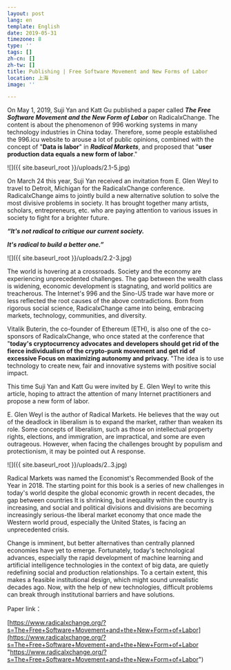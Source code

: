 ```yaml
---
layout: post
lang: en
template: English
date: 2019-05-31
timezone: 8
type: ''
tags: []
zh-cn: []
zh-tw: []
title: Publishing | Free Software Movement and New Forms of Labor
location: 上海
image: ''

---
```

On May 1, 2019, Suji Yan and Katt Gu published a paper called **_The Free Software Movement and the New Form of Labor_** on RadicalxChange. The content is about the phenomenon of 996 working systems in many technology industries in China today. Therefore, some people established the 996.icu website to arouse a lot of public opinions, combined with the concept of "**Data is labor**" in **_Radical Markets_**, and proposed that "**user production data equals a new form of labor**."

![]({{ site.baseurl_root }}/uploads/2.1-5.jpg)

On March 24 this year, Suji Yan received an invitation from E. Glen Weyl to travel to Detroit, Michigan for the RadicalxChange conference. RadicalxChange aims to jointly build a new alternative solution to solve the most divisive problems in society. It has brought together many artists, scholars, entrepreneurs, etc. who are paying attention to various issues in society to fight for a brighter future.

**_“It's not radical to critique our current society._**

**_It's radical to build a better one.”_**

![]({{ site.baseurl_root }}/uploads/2.2-3.jpg)

The world is hovering at a crossroads. Society and the economy are experiencing unprecedented challenges. The gap between the wealth class is widening, economic development is stagnating, and world politics are treacherous. The Internet's 996 and the Sino-US trade war have more or less reflected the root causes of the above contradictions. Born from rigorous social science, RadicalxChange came into being, embracing markets, technology, communities, and diversity.

Vitalik Buterin, the co-founder of Ethereum (ETH), is also one of the co-sponsors of RadicalxChange, who once stated at the conference that "**today's cryptocurrency advocates and developers should get rid of the fierce individualism of the crypto-punk movement and get rid of excessive Focus on maximizing autonomy and privacy.** "The idea is to use technology to create new, fair and innovative systems with positive social impact.

This time Suji Yan and Katt Gu were invited by E. Glen Weyl to write this article, hoping to attract the attention of many Internet practitioners and propose a new form of labor.

E. Glen Weyl is the author of Radical Markets. He believes that the way out of the deadlock in liberalism is to expand the market, rather than weaken its role. Some concepts of liberalism, such as those on intellectual property rights, elections, and immigration, are impractical, and some are even outrageous. However, when facing the challenges brought by populism and protectionism, it may be pointed out A response.

![]({{ site.baseurl_root }}/uploads/2..3.jpg)

Radical Markets was named the Economist's Recommended Book of the Year in 2018. The starting point for this book is a series of new challenges in today's world despite the global economic growth in recent decades, the gap between countries It is shrinking, but inequality within the country is increasing, and social and political divisions and divisions are becoming increasingly serious-the liberal market economy that once made the Western world proud, especially the United States, is facing an unprecedented crisis.

Change is imminent, but better alternatives than centrally planned economies have yet to emerge. Fortunately, today's technological advances, especially the rapid development of machine learning and artificial intelligence technologies in the context of big data, are quietly redefining social and production relationships. To a certain extent, this makes a feasible institutional design, which might sound unrealistic decades ago. Now, with the help of new technologies, difficult problems can break through institutional barriers and have solutions.

Paper link：

[https://www.radicalxchange.org/?s=The+Free+Software+Movement+and+the+New+Form+of+Labor](https://www.radicalxchange.org/?s=The+Free+Software+Movement+and+the+New+Form+of+Labor "https://www.radicalxchange.org/?s=The+Free+Software+Movement+and+the+New+Form+of+Labor")